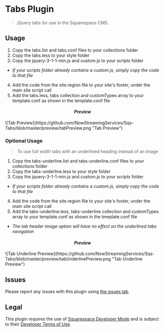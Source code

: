 Tabs Plugin
===============

>jQuery tabs for use in the Squarespace CMS.  

## Usage

1. Copy the tabs.list and tabs.conf files to your collections folder  
2. Copy the tabs.less to your style folder  
3. Copy the jquery-3-1-1-min.js and custom.js to your scripts folder  
  * _If your scripts folder already contains a custom.js, simply copy the code to that file_  
4. Add the code from the site.region file to your site's footer, under the main site script call  
5. Add the tabs.less, tabs collection and customTypes array to your template.conf as shown in the template.conf file  

<h4 style="text-align:center;font-style:italic;">Preview</h4>
![Tab Preview](https://github.com/NowStreamingServices/Sqs-Tabs/blob/master/preview/tabPreview.png "Tab Preview")

### Optional Usage
>To use full width tabs with an underlined heading instead of an image  

1. Copy the tabs-underline.list and tabs-underline.conf files to your collections folder  
2. Copy the tabs-underline.less to your style folder  
3. Copy the jquery-3-1-1-min.js and custom.js to your scripts folder
  * _If your scripts folder already contains a custom.js, simply copy the code to that file_
4. Add the code from the site.region file to your site's footer, under the main site script call  
5. Add the tabs-underline.less, tabs-underline collection and customTypes array to your template.conf as shown in the tmeplate.conf file
  * _The tab header image option will have no effect on the underlined tabs navigation_

<h4 style="text-align:center;font-style:italic;">Preview</h4>
![Tab Underline Preview](https://github.com/NowStreamingServices/Sqs-Tabs/blob/master/preview/tabUnderlinePreview.png "Tab Underline Preview")

## Issues

Please report any issues with this plugin using [the issues tab](https://github.com/NowStreamingServices/Sqs-Tabs/issues).  

## Legal

This plugin requires the use of [Squarespace Developer Mode](https://developers.squarespace.com/quick-start/) and is subject to their [Developer Terms of Use](https://developers.squarespace.com/developer-terms-of-use).  

